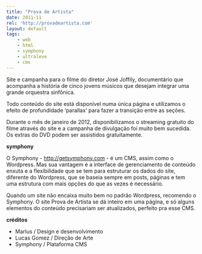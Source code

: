 ```yaml
---
title: "Prova de Artista"
date: 2011-11
rel: 'http://provadeartista.com'
layout: default
tags:
	- web
	- html
	- symphony
	- ultraleve
	- cms
---
```


Site e campanha para o filme do diretor José Joffily, documentário que acompanha a história de cinco jovens músicos que desejam integrar uma grande orquestra sinfônica.

Todo conteúdo do site está disponível numa única página e utilizamos o efeito de profundidade ‘parallax’ para fazer a transição entre as seções.

Durante o mês de janeiro de 2012, disponibilizamos o streaming gratuito do filme através do site e a campanha de divulgação foi muito bem sucedida. Os extras do DVD podem ser assistidos gratuitamente.

**symphony**

O Symphony - <http://getsymphony.com> - é um CMS, assim como o Wordpress. Mas sua vantagem é a interface de gerenciamento de conteúdo enxuta e a flexibilidade que se tem para estruturar os dados do site, diferente do Wordpress, que se baseia sempre em posts, páginas e tem uma estrutura com mais opções do que as vezes é necessário.

Quando um site não encaixa muito bem no padrão Wordpress, recomendo o Symphony. O site Prova de Artista se dá inteiro em uma página, e só alguns elementos do conteúdo precisariam ser atualizados, perfeito pra esse CMS.

**créditos**

- Marlus / Design e desenvolvimento
- Lucas Gomez / Direção de Arte
- Symphony / Plataforma CMS